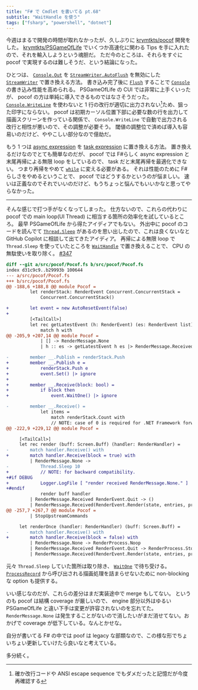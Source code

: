 ```yaml
---
title: "F# で Cmdlet を書いてる pt.68"
subtitle: "WaitHandle を使う"
tags: ["fsharp", "powershell", "dotnet"]
---
```


今週はまるで開発の時間が取れなかったが、久しぶりに [krymtkts/pocof](https://github.com/krymtkts/pocof) 開発をした。
[krymtkts/PSGameOfLife](https://github.com/krymtkts/pocof) でいくつか高速化に関わる Tips を手に入れたので、それを輸入しようという魂胆だ。
ただ今のところは、それらをすぐに pocof で実現するのは難しそうだ、という結論になった。

ひとつは、 [`Console.Out`](https://learn.microsoft.com/en-us/dotnet/api/system.console.out?view=net-9.0) を [`StreamWriter.AutoFlush`](https://learn.microsoft.com/en-us/dotnet/api/system.io.streamwriter.autoflush?view=net-9.0) を無効にした [`StreamWriter`](https://learn.microsoft.com/en-us/dotnet/api/system.io.streamwriter?view=net-9.0) で置き換える方法。
書き込み完了後に [`Flush`](https://learn.microsoft.com/en-us/dotnet/api/system.io.streamwriter.flush?view=net-9.0) することで [`Console`](https://learn.microsoft.com/en-us/dotnet/api/system.console?view=net-9.0) の書き込み性能を高められる。
PSGameOfLife の CUI では非常に上手くいったが、 pocof の方は単純に導入できるものではなさそうだった。
[`Console.WriteLine`](https://learn.microsoft.com/en-us/dotnet/api/system.console.writeline?view=net-9.0) を使わないと 1 行の改行が適切に出力されない[^1]ため、狙った印字にならない。
pocof は初期カーソル位置下部に必要な数の行を出力して描画スクリーンを作っている関係で、 `Console.WriteLine` で自動で出力される改行と相性が悪いので、その調整が必要そう。
閾値の調整位で済めば導入も容易いのだけど、ややこしい部分なので億劫だ。

[^1]: 確か改行コードや ANSI escape sequence でもダメだったと記憶だが今度再確認する

もう 1 つは [async expression](https://learn.microsoft.com/en-us/dotnet/fsharp/language-reference/async-expressions) を [task expression](https://learn.microsoft.com/en-us/dotnet/fsharp/language-reference/task-expressions) に置き換える方法。
置き換えるだけなのでとても簡単なのだが、 pocof では F#らしく async expression と末尾再帰による無限 loop をしているので、 task だと末尾再帰を最適化できない。
つまり再帰をやめて [`while`](https://learn.microsoft.com/en-us/dotnet/fsharp/language-reference/loops-while-do-expression) に変える必要がある。
それは性能のために F# らしさをやめるということで、 pocof ではどうするかというのが悩ましい。
速いは正義なのでそれでいいのだけど、もうちょっと悩んでもいいかなと思ってやらなかった。

---

そんな感じで打つ手がなくなってしまった。
仕方ないので、これらの代わりに pocof での main loop(UI Thread) に相当する箇所の効率化を試しているところ。
最早 PSGameOfLife から得たアイディアでもない。
外出中に pocof のコードを読んでて [`Thread.Sleep`](https://learn.microsoft.com/ja-jp/dotnet/api/system.threading.thread.sleep?view=net-9.0) があるのを思い出したので、これは良くないなと GitHub Copilot に相談して出てきたアイディア。
再帰による無限 loop で `Thread.Sleep` を使っていたところを [`WaitHandle`](https://learn.microsoft.com/en-us/dotnet/api/system.threading.waithandle?view=net-9.0) で置き換えることで、 CPU の無駄使いを取り除く。
[#347](https://github.com/krymtkts/pocof/pull/347)

```diff
diff --git a/src/pocof/Pocof.fs b/src/pocof/Pocof.fs
index d31c9c9..b29993b 100644
--- a/src/pocof/Pocof.fs
+++ b/src/pocof/Pocof.fs
@@ -188,6 +188,8 @@ module Pocof =
         let renderStack: RenderEvent Concurrent.ConcurrentStack =
             Concurrent.ConcurrentStack()

+        let event = new AutoResetEvent(false)
+
         [<TailCall>]
         let rec getLatestEvent (h: RenderEvent) (es: RenderEvent list) =
             match h with
@@ -205,9 +207,14 @@ module Pocof =
             | [] -> RenderMessage.None
             | h :: es -> getLatestEvent h es |> RenderMessage.Received

-        member __.Publish = renderStack.Push
+        member __.Publish e =
+            renderStack.Push e
+            event.Set() |> ignore
+
+        member __.Receive(block: bool) =
+            if block then
+                event.WaitOne() |> ignore

-        member __.Receive() =
             let items =
                 match renderStack.Count with
                 // NOTE: case of 0 is required for .NET Framework forward compatibility.
@@ -222,9 +229,12 @@ module Pocof =

     [<TailCall>]
     let rec render (buff: Screen.Buff) (handler: RenderHandler) =
-        match handler.Receive() with
+        match handler.Receive(block = true) with
         | RenderMessage.None ->
-            Thread.Sleep 10
+            // NOTE: for backward compatibility.
+#if DEBUG
+            Logger.LogFile [ "render received RenderMessage.None." ]
+#endif
             render buff handler
         | RenderMessage.Received RenderEvent.Quit -> ()
         | RenderMessage.Received(RenderEvent.Render(state, entries, props)) ->
@@ -257,7 +267,7 @@ module Pocof =
         | StopUpstreamCommands

     let renderOnce (handler: RenderHandler) (buff: Screen.Buff) =
-        match handler.Receive() with
+        match handler.Receive(block = false) with
         | RenderMessage.None -> RenderProcess.Noop
         | RenderMessage.Received RenderEvent.Quit -> RenderProcess.StopUpstreamCommands
         | RenderMessage.Received(RenderEvent.Render(state, entries, props)) ->
```

元々 `Thread.Sleep` していた箇所は取り除き、 [`WaitOne`](https://learn.microsoft.com/en-us/dotnet/api/system.threading.waithandle.waitone?view=net-9.0) で待ち受ける。
[`ProcessRecord`](https://learn.microsoft.com/en-us/dotnet/api/system.management.automation.cmdlet.processrecord?view=powershellsdk-7.4.0) から呼び出される描画処理を詰まらせないために non-blocking な option も提供する。

いい感じなのだが、これらの差分はまだ実装途中で merge もしてない。
というのも pocof は結構 coverage が厳しいので、 engine 部分以外はゆるい PSGameOfLife と違い下手は変更が許容されないのを忘れてた。
`RenderMessage.None` は発生することがないので消したいがまだ消せてない。おかげで coverage が低下している。なんとかせな。

自分が書いてる F# の中では poof は legacy な部類なので、この様な形でちょいちょい更新していけたら良いなと考えている。

多分続く。
